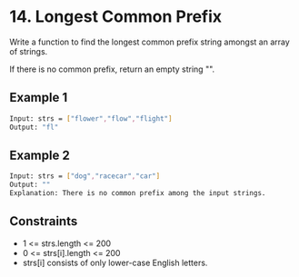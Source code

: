 # 14. Longest Common Prefix

Write a function to find the longest common prefix string amongst an array of strings.

If there is no common prefix, return an empty string "".

## Example 1

```bash
Input: strs = ["flower","flow","flight"]
Output: "fl"
```

## Example 2

```bash
Input: strs = ["dog","racecar","car"]
Output: ""
Explanation: There is no common prefix among the input strings.
```

## Constraints

- 1 <= strs.length <= 200
- 0 <= strs[i].length <= 200
- strs[i] consists of only lower-case English letters.

